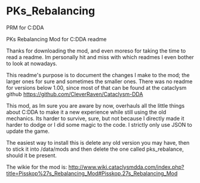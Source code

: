 # PKs_Rebalancing
PRM for C:DDA

PKs Rebalancing Mod for C:DDA readme

  Thanks for downloading the mod, and even moreso for taking the time to read a readme.  Im personally hit and miss with which readmes I even bother to look at nowadays.
  
  This readme's purpose is to document the changes I make to the mod; the larger ones for sure and sometimes the smaller ones.  There was no readme for versions below 1.00, since most of that can be found at the cataclysm github 
                         https://github.com/CleverRaven/Cataclysm-DDA
                         
  This mod, as Im sure you are aware by now, overhauls all the little things about C:DDA to make it a new experience while still using the old mechanics.  Its harder to survive, sure, but not because I directly made it harder to dodge or I did some magic to the code.  I strictly only use JSON to update the game.


The easiest way to install this is delete any old version you may have, then to stick it into /data/mods
  and then delete the one called pks_rebalance, should it be present.


The wikie for the mod is:
http://www.wiki.cataclysmdda.com/index.php?title=Pisskop%27s_Rebalancing_Mod#Pisskop.27s_Rebalancing_Mod
